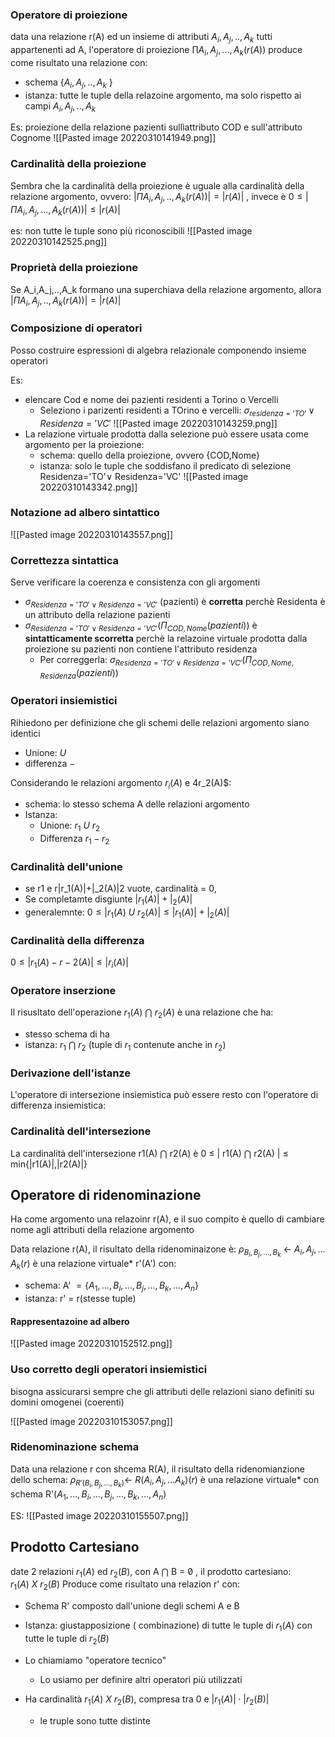 ### Operatore di proiezione
data una relazione r(A) ed un insieme di attributi $A_i,A_j,..,A_k$ tutti appartenenti ad A, l'operatore di proiezione $∏A_i,A_j,...,A_k(r(A))$ produce come risultato una relazione con:
- schema {$A_i,A_j,..,A_k$ }
- istanza: tutte le tuple della relazoine argomento, ma solo rispetto ai campi $A_i,A_j,..,A_k$ 

Es: proiezione della relazione pazienti sullìattributo COD e sull'attributo Cognome
![[Pasted image 20220310141949.png]]


### Cardinalità della proiezione
Sembra che la cardinalità della proiezione è uguale alla cardinalità della relazione argomento, ovvero: $|\Pi A_i,A_j,..,A_k(r(A))| = |r(A)|$ , invece è $0 \leq |\Pi A_i,A_j,...,A_k(r(A)) | \leq | r(A) |$ 

es: non tutte le tuple sono più riconoscibili
![[Pasted image 20220310142525.png]]


### Proprietà della proiezione
Se A_i,A_j,..,A_k formano una superchiava della relazione argomento, allora $|\Pi A_i,A_j,..,A_k(r(A))| = |r(A)|$


### Composizione di operatori
Posso costruire espressioni di algebra relazionale componendo insieme operatori

Es:
- elencare Cod e nome dei pazienti residenti a Torino o Vercelli
	- Seleziono i parizenti residenti a TOrino e vercelli: $σ_{residenza='TO'} \vee Residenza='VC'$ 
	![[Pasted image 20220310143259.png]]
- La relazione virtuale prodotta dalla selezione può essere usata come argomento per la proiezione: 
	- schema: quello della proiezione, ovvero {COD,Nome}
	- istanza: solo le tuple che soddisfano il predicato di selezione Residenza='TO'$\vee$ Residenza='VC'
![[Pasted image 20220310143342.png]]


### Notazione ad albero sintattico
![[Pasted image 20220310143557.png]]

### Correttezza sintattica
Serve verificare la coerenza e consistenza con gli argomenti
- $σ_{Residenza='TO' \vee Residenza='VC'}$ (pazienti) è **corretta** perchè Residenta è un attributo della relazione pazienti
- $σ_{Residenza='TO' \vee Residenza='VC'} (\Pi_{ COD,Nome }(pazienti))$ è **sintatticamente scorretta** perchè la relazoine virtuale prodotta dalla proiezione su pazienti non contiene l'attributo residenza
	- Per correggerla: $σ_{Residenza='TO' \vee Residenza='VC'} (\Pi_{ COD,Nome, Residenza}(pazienti))$

### Operatori insiemistici
Rihiedono per definizione che gli schemi delle relazioni argomento siano identici
- Unione: $U$
- differenza $-$

Considerando le relazioni argomento $r_i(A)$ e 4r_2(A)$:
- schema: lo stesso schema A delle relazioni argomento
- Istanza:
	- Unione: $r_1\ U\ r_2$ 
	- Differenza $r_1 - r_2$ 

### Cardinalità dell'unione
- se r1 e r|r_1(A)|+|_2(A)|2 vuote, cardinalità = 0,
- Se completamte disgiunte $|r_1(A)|+|_2(A)|$ 
- generalemnte: $0 \leq | r_1(A)\ U \ r_2(A)| \leq |r_1(A)|+|_2(A)|$


### Cardinalità della differenza
$0 \leq | r_1(A) - r-2(A)| \leq |r_i(A)|$ 


### Operatore inserzione
Il risusltato dell'operazione $r_1(A)\ ⋂ \ r_2(A)$    è una relazione che ha:
- stesso schema di ha
- istanza: $r_1\ ⋂\ r_2$ (tuple di $r_1$ contenute anche in $r_2$)


### Derivazione dell'istanze
L'operatore di intersezione insiemistica può essere
resto con l'operatore di differenza insiemistica:

### Cardinalità dell'intersezione
La cardinalità dell'intersezione r1(A) ⋂ r2(A) è
0 ≤ | r1(A) ⋂ r2(A) | ≤ min{|r1(A)|,|r2(A)|}


## Operatore di ridenominazione
Ha come argomento una relazoinr r(A), e il suo compito è quello di cambiare nome agli attributi della relazione argomento

Data relazione r(A), il risultato della ridenominaizone è: $ρ_{B_i,B_j,…,B_k}$ <- $A_i,A_j,…A_k(r)$ 
è una relazione virtuale* r'(A') con:
- schema: A' $= \{A_1,...,B_i,...,B_j,...,B_k,...,A_n\}$ 
- istanza: r' = r(stesse tuple)

#### Rappresentazoine ad albero
![[Pasted image 20220310152512.png]]

### Uso corretto degli operatori insiemistici
bisogna assicurarsi sempre che gli attributi delle relazioni siano definiti su domini omogenei (coerenti)

![[Pasted image 20220310153057.png]]


### Ridenominazione schema
Data una relazione r con shcema R(A), il risultato della ridenomianzione dello schema: $ρ_{R'(B_i,B_j,…,B_k)}$<- $R(A_i,A_j,…A_k)(r)$
è una relazione virtuale* con schema R'$(A_1,…,B_i,…,B_j,…,B_k,…,A_n)$


ES:
![[Pasted image 20220310155507.png]]



## Prodotto Cartesiano
date 2 relazioni $r_1(A)$ ed $r_2(B)$, con A ⋂ B = $\not 0$ , il prodotto cartesiano: $r_1(A)\ X\ r_2(B)$ 
Produce come risultato una relazion r' con:
- Schema R' composto dall'unione degli schemi A e B
- Istanza: giustapposizione ( combinazione) di tutte le tuple di $r_1(A)$ con tutte le tuple di $r_2(B)$ 

- Lo chiamiamo "operatore tecnico"
	- Lo usiamo per definire altri operatori più utilizzati
- Ha cardinalità $r_1(A)\ X\ r_2(B)$, compresa tra 0 e $|r_1(A)| \cdot |r_2(B)|$ 
	- le truple sono tutte distinte